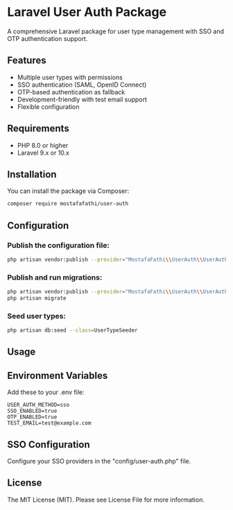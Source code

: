 # Laravel User Auth Package

A comprehensive Laravel package for user type management with SSO and OTP authentication support.

## Features

- Multiple user types with permissions
- SSO authentication (SAML, OpenID Connect)
- OTP-based authentication as fallback
- Development-friendly with test email support
- Flexible configuration

## Requirements

- PHP 8.0 or higher
- Laravel 9.x or 10.x

## Installation

You can install the package via Composer:

```bash
composer require mostafafathi/user-auth
```

## Configuration
### Publish the configuration file:

```bash
php artisan vendor:publish --provider="MostafaFathi\\UserAuth\\UserAuthServiceProvider" --tag=user-auth-config
```

### Publish and run migrations:

```bash
php artisan vendor:publish --provider="MostafaFathi\\UserAuth\\UserAuthServiceProvider" --tag=user-auth-migrations
php artisan migrate
```

### Seed user types:
```bash
php artisan db:seed --class=UserTypeSeeder
```

## Usage
## Environment Variables
Add these to your .env file:

```dotenv
USER_AUTH_METHOD=sso
SSO_ENABLED=true
OTP_ENABLED=true
TEST_EMAIL=test@example.com
```

## SSO Configuration
Configure your SSO providers in the "config/user-auth.php" file.

## License
The MIT License (MIT). Please see License File for more information.




